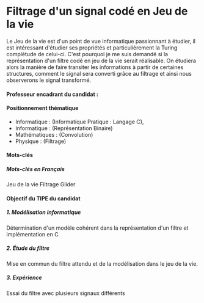 # Filtrage d'un signal codé en Jeu de la vie
Le Jeu de la vie est d'un point de vue informatique passionnant à étudier, il est intéressant d'étudier ses propriétés et particulièrement la Turing complétude de celui-ci. C'est pourquoi je me suis demandé si la représentation d'un filtre codé en jeu de la vie serait réalisable. 
On étudiera alors la manière de faire transiter les informations à partir de certaines structures, comment le signal sera converti grâce au filtrage et ainsi nous observerons le signal transformé. 

#### Professeur encadrant du candidat :

#### Positionnement thématique
- Informatique : (Informatique Pratique : Langage C), 
- Informatique : (Représentation Binaire)
- Mathématiques : (Convolution)
- Physique : (Filtrage)


#### Mots-clés
##### Mots-clés en Français
Jeu de la vie
Filtrage
Glider


#### Objectif du TIPE du candidat
##### 1. Modélisation informatique
Détermination d'un modèle cohérent dans la représentation d'un filtre et implémentation en C

##### 2. Étude du filtre
Mise en commun du filtre attendu et de la modélisation dans le jeu de la vie.

##### 3. Expérience
Essai du filtre avec plusieurs signaux différents
